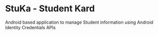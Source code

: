 # StuKa - Student Kard
Android based application to manage Student information using Android Identity Credentials APIs
